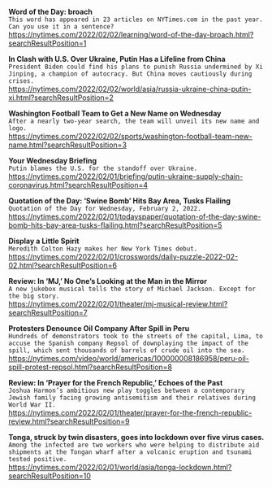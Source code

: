 **Word of the Day: broach**\
`This word has appeared in 23 articles on NYTimes.com in the past year. Can you use it in a sentence?`\
https://nytimes.com/2022/02/02/learning/word-of-the-day-broach.html?searchResultPosition=1

**In Clash with U.S. Over Ukraine, Putin Has a Lifeline from China**\
`President Biden could find his plans to punish Russia undermined by Xi Jinping, a champion of autocracy. But China moves cautiously during crises.`\
https://nytimes.com/2022/02/02/world/asia/russia-ukraine-china-putin-xi.html?searchResultPosition=2

**Washington Football Team to Get a New Name on Wednesday**\
`After a nearly two-year search, the team will unveil its new name and logo.`\
https://nytimes.com/2022/02/02/sports/washington-football-team-new-name.html?searchResultPosition=3

**Your Wednesday Briefing**\
`Putin blames the U.S. for the standoff over Ukraine.`\
https://nytimes.com/2022/02/01/briefing/putin-ukraine-supply-chain-coronavirus.html?searchResultPosition=4

**Quotation of the Day: ‘Swine Bomb’ Hits Bay Area, Tusks Flailing**\
`Quotation of the Day for Wednesday, February 2, 2022.`\
https://nytimes.com/2022/02/01/todayspaper/quotation-of-the-day-swine-bomb-hits-bay-area-tusks-flailing.html?searchResultPosition=5

**Display a Little Spirit**\
`Meredith Colton Hazy makes her New York Times debut.`\
https://nytimes.com/2022/02/01/crosswords/daily-puzzle-2022-02-02.html?searchResultPosition=6

**Review: In ‘MJ,’ No One’s Looking at the Man in the Mirror**\
`A new jukebox musical tells the story of Michael Jackson. Except for the big story.`\
https://nytimes.com/2022/02/01/theater/mj-musical-review.html?searchResultPosition=7

**Protesters Denounce Oil Company After Spill in Peru**\
`Hundreds of demonstrators took to the streets of the capital, Lima, to accuse the Spanish company Repsol of downplaying the impact of the spill, which sent thousands of barrels of crude oil into the sea.`\
https://nytimes.com/video/world/americas/100000008186958/peru-oil-spill-protest-repsol.html?searchResultPosition=8

**Review: In ‘Prayer for the French Republic,’ Echoes of the Past**\
`Joshua Harmon’s ambitious new play toggles between a contemporary Jewish family facing growing antisemitism and their relatives during World War II.`\
https://nytimes.com/2022/02/01/theater/prayer-for-the-french-republic-review.html?searchResultPosition=9

**Tonga, struck by twin disasters, goes into lockdown over five virus cases.**\
`Among the infected are two workers who were helping to distribute aid shipments at the Tongan wharf after a volcanic eruption and tsunami tested positive.`\
https://nytimes.com/2022/02/01/world/asia/tonga-lockdown.html?searchResultPosition=10

